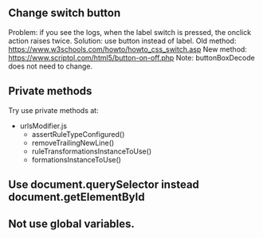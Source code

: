 ## Change switch button
Problem: if you see the logs, when the label switch is pressed, the onclick action raises twice. 
Solution: use button instead of label.
Old method: https://www.w3schools.com/howto/howto_css_switch.asp
New method: https://www.scriptol.com/html5/button-on-off.php
Note: buttonBoxDecode does not need to change.

## Private methods

Try use private methods at:

- urlsModifier.js
  - assertRuleTypeConfigured()
  - removeTrailingNewLine()
  - ruleTransformationsInstanceToUse()
  - formationsInstanceToUse()

## Use document.querySelector instead document.getElementById

## Not use global variables.
